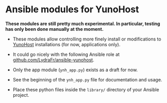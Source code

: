 # Ansible modules for YunoHost

**These modules are still pretty much experimental. In particular, testing has only been done manually at the moment.**

- These modules allow controlling more finely install or modifications to [YunoHost](https://yunohost.org/) installations (for now, applications only).

- It could go nicely with the following Ansible role at [github.com/LydraFr/ansible-yunohost](https://github.com/LydraFr/ansible-yunohost).

- Only the app module (`ynh_app.py`) exists as a draft for now.

- See the beginning of the `ynh_app.py` file for documentation and usage.

- Place these python files inside the `library/` directory of your Ansible project.
